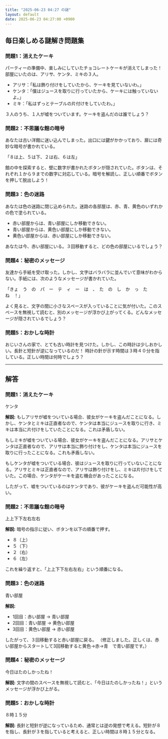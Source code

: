 ```yaml
---
title: "2025-06-23 04:27 の謎"
layout: default
date: 2025-06-23 04:27:00 +0900
---
```

## 毎日楽しめる謎解き問題集

### 問題1：消えたケーキ

パーティーの準備中、楽しみにしていたチョコレートケーキが消えてしまった！ 部屋にいたのは、アリサ、ケンタ、ミキの３人。

*   アリサ：「私は飾り付けをしていたから、ケーキを見ていないわ。」
*   ケンタ：「僕はジュースを取りに行っていたから、ケーキには触っていないよ。」
*   ミキ：「私はずっとテーブルの片付けをしていたわ。」

３人のうち、１人が嘘をついています。ケーキを盗んだのは誰でしょう？

### 問題2：不思議な館の暗号

あなたは古い洋館に迷い込んでしまった。出口には鍵がかかっており、扉には奇妙な暗号が書かれている。

「８は上、５は下、２は右、６は左」

館の中を探索すると、壁に数字が書かれたボタンが隠されていた。ボタンは、それぞれ１から９までの数字に対応している。暗号を解読し、正しい順番でボタンを押して脱出しよう！

### 問題3：色の迷路

あなたは色の迷路に閉じ込められた。迷路の各部屋は、赤、青、黄色のいずれかの色で塗られている。

*   赤い部屋からは、青い部屋にしか移動できない。
*   青い部屋からは、黄色い部屋にしか移動できない。
*   黄色い部屋からは、赤い部屋にしか移動できない。

あなたは今、赤い部屋にいる。３回移動すると、どの色の部屋にいるでしょう？

### 問題4：秘密のメッセージ

友達から手紙を受け取った。しかし、文字はバラバラに並んでいて意味がわからない。手紙には、次のようなメッセージが書かれていた。

「きょ　う　の　パ　ー　テ　ィ　ー　は　、　た　の　し　か　っ　た　ね　！」

よく見ると、文字の間に小さなスペースが入っていることに気が付いた。このスペースを無視して読むと、別のメッセージが浮かび上がってくる。どんなメッセージが隠されているでしょう？

### 問題5：おかしな時計

おじいさんの家で、とても古い時計を見つけた。しかし、この時計は少しおかしい。長針と短針が逆になっているのだ！ 時計の針が示す時間は３時４０分を指している。正しい時間は何時でしょう？

---

## 解答

### 問題1：消えたケーキ

ケンタ

**解説:**
もしアリサが嘘をついている場合、彼女がケーキを盗んだことになる。しかし、ケンタとミキは正直者なので、ケンタは本当にジュースを取りに行き、ミキは本当に片付けをしていたことになる。これは矛盾しない。

もしミキが嘘をついている場合、彼女がケーキを盗んだことになる。アリサとケンタは正直者なので、アリサは本当に飾り付けをし、ケンタは本当にジュースを取りに行ったことになる。これも矛盾しない。

もしケンタが嘘をついている場合、彼はジュースを取りに行っていないことになる。アリサとミキは正直者なので、アリサは飾り付けをし、ミキは片付けをしていた。この場合、ケンタがケーキを盗む機会があったことになる。

したがって、嘘をついているのはケンタであり、彼がケーキを盗んだ可能性が高い。

### 問題2：不思議な館の暗号

上上下下左右左右

**解説:**
暗号の指示に従い、ボタンを以下の順番で押す。

*   ８（上）
*   ５（下）
*   ２（右）
*   ６（左）

これを繰り返すと、「上上下下左右左右」という順番になる。

### 問題3：色の迷路

青い部屋

**解説:**
*   1回目：赤い部屋 → 青い部屋
*   2回目：青い部屋 → 黄色い部屋
*   3回目：黄色い部屋 → 赤い部屋

したがって、３回移動すると赤い部屋に戻る。
（修正しました。正しくは、赤い部屋からスタートして3回移動すると黄色→赤→青　で青い部屋です。）

### 問題4：秘密のメッセージ

今日はたのしかったね！

**解説:**
文字の間のスペースを無視して読むと、「今日はたのしかったね！」というメッセージが浮かび上がる。

### 問題5：おかしな時計

８時１５分

**解説:**
長針と短針が逆になっているため、通常とは逆の発想で考える。短針が８を指し、長針が３を指していると考えると、正しい時間は８時１５分となる。
